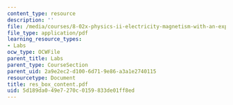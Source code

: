 ```yaml
---
content_type: resource
description: ''
file: /media/courses/8-02x-physics-ii-electricity-magnetism-with-an-experimental-focus-spring-2005/5d189da049e7270c0159833de01ff8ed_res_box_content.pdf
file_type: application/pdf
learning_resource_types:
- Labs
ocw_type: OCWFile
parent_title: Labs
parent_type: CourseSection
parent_uid: 2a9e2ec2-d100-6d71-9e86-a3a1e2740115
resourcetype: Document
title: res_box_content.pdf
uid: 5d189da0-49e7-270c-0159-833de01ff8ed
---
```

